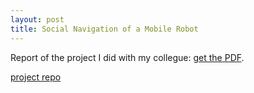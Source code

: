 ```yaml
---
layout: post
title: Social Navigation of a Mobile Robot
---
```


Report of the project I did with my collegue: 
[get the PDF](/files/social_robot.pdf).

[project repo](https://github.com/sleekEagle/socialRobot)















